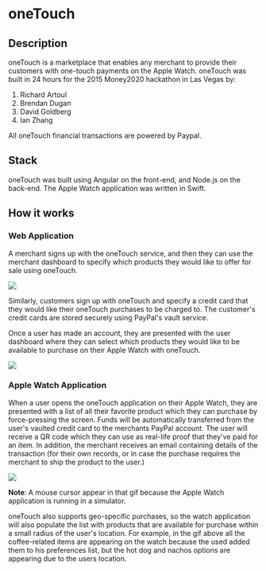 # oneTouch

## Description

oneTouch is a marketplace that enables any merchant to provide their customers with one-touch payments on the Apple Watch. oneTouch was built in 24 hours for the 2015 Money2020 hackathon in Las Vegas by:

1. Richard Artoul
2. Brendan Dugan
3. David Goldberg
4. Ian Zhang

All oneTouch financial transactions are powered by Paypal.

## Stack

oneTouch was built using Angular on the front-end, and Node.js on the back-end. The Apple Watch application was written in Swift.

## How it works

### Web Application

A merchant signs up with the oneTouch service, and then they can use the merchant dashboard to specify which products they would like to offer for sale using oneTouch.

![](http://g.recordit.co/MjSnqkfIej.gif)

Similarly, customers sign up with oneTouch and specify a credit card that they would like their oneTouch purchases to be charged to. The customer's credit cards are stored securely using PayPal's vault service.

Once a user has made an account, they are presented with the user dashboard where they can select which products they would like to be available to purchase on their Apple Watch with oneTouch.

![](http://g.recordit.co/FEuWehcUhl.gif)

### Apple Watch Application

When a user opens the oneTouch application on their Apple Watch, they are presented with a list of all their favorite product which they can purchase by force-pressing the screen. Funds will be automatically transferred from the user's vaulted credit card to the merchants PayPal account. The user will receive a QR code which they can use as real-life proof that they've paid for an item. In addition, the merchant receives an email containing details of the transaction (for their own records, or in case the purchase requires the merchant to ship the product to the user.)

![](http://g.recordit.co/acBQJ0RaFS.gif)

**Note**: A mouse cursor appear in that gif because the Apple Watch application is running in a simulator.

oneTouch also supports geo-specific purchases, so the watch application will also populate the list with products that are available for purchase within a small radius of the user's location. For example, in the gif above all the coffee-related items are appearing on the watch because the used added them to his preferences list, but the hot dog and nachos options are appearing due to the users location.






